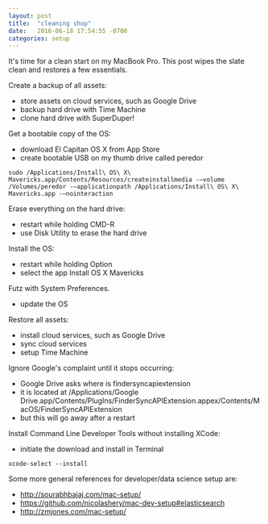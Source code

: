 ```yaml
---
layout: post
title:  "cleaning shop"
date:   2016-06-18 17:54:55 -0700
categories: setup
---
```

It's time for a clean start on my MacBook Pro. This post wipes the slate clean and restores a few essentials.

Create a backup of all assets:

* store assets on cloud services, such as Google Drive
* backup hard drive with Time Machine
* clone hard drive with SuperDuper!

Get a bootable copy of the OS:

* download El Capitan OS X from App Store
* create bootable USB on my thumb drive called peredor

```
sudo /Applications/Install\ OS\ X\ Mavericks.app/Contents/Resources/createinstallmedia -–volume /Volumes/peredor -–applicationpath /Applications/Install\ OS\ X\ Mavericks.app -–nointeraction
```

Erase everything on the hard drive:

* restart while holding CMD-R
* use Disk Utility to erase the hard drive

Install the OS:

* restart while holding Option
* select the app Install OS X Mavericks

Futz with System Preferences.

* update the OS

Restore all assets:

* install cloud services, such as Google Drive
* sync cloud services
* setup Time Machine

Ignore Google's complaint until it stops occurring:

* Google Drive asks where is findersyncapiextension
* it is located at
/Applications/Google Drive.app/Contents/PlugIns/FinderSyncAPIExtension.appex/Contents/MacOS/FinderSyncAPIExtension
* but this will go away after a restart

Install Command Line Developer Tools without installing XCode:

* initiate the download and install in Terminal

```
xcode-select --install
```

Some more general references for developer/data science setup are:

* <http://sourabhbajaj.com/mac-setup/>
* <https://github.com/nicolashery/mac-dev-setup#elasticsearch>
* <http://zmjones.com/mac-setup/>
